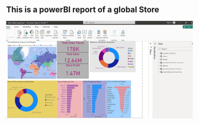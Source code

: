 ## This is a powerBI report of a global Store

![Power BI Report Screenshot](gobalStore-screenshot.jpg)
